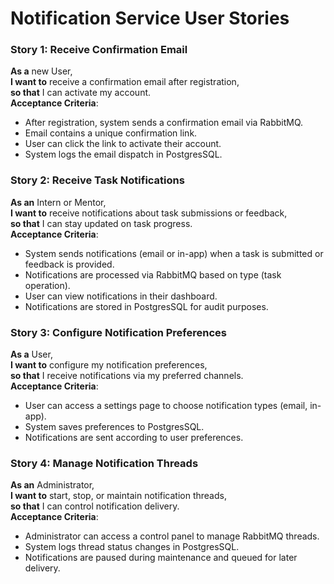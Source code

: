 # Notification Service User Stories

### Story 1: Receive Confirmation Email
**As a** new User,  
**I want to** receive a confirmation email after registration,  
**so that** I can activate my account.  
**Acceptance Criteria**:
- After registration, system sends a confirmation email via RabbitMQ.
- Email contains a unique confirmation link.
- User can click the link to activate their account.
- System logs the email dispatch in PostgresSQL.

### Story 2: Receive Task Notifications
**As an** Intern or Mentor,  
**I want to** receive notifications about task submissions or feedback,  
**so that** I can stay updated on task progress.  
**Acceptance Criteria**:
- System sends notifications (email or in-app) when a task is submitted or feedback is provided.
- Notifications are processed via RabbitMQ based on type (task operation).
- User can view notifications in their dashboard.
- Notifications are stored in PostgresSQL for audit purposes.

### Story 3: Configure Notification Preferences
**As a** User,  
**I want to** configure my notification preferences,  
**so that** I receive notifications via my preferred channels.  
**Acceptance Criteria**:
- User can access a settings page to choose notification types (email, in-app).
- System saves preferences to PostgresSQL.
- Notifications are sent according to user preferences.

### Story 4: Manage Notification Threads
**As an** Administrator,  
**I want to** start, stop, or maintain notification threads,  
**so that** I can control notification delivery.  
**Acceptance Criteria**:
- Administrator can access a control panel to manage RabbitMQ threads.
- System logs thread status changes in PostgresSQL.
- Notifications are paused during maintenance and queued for later delivery.
